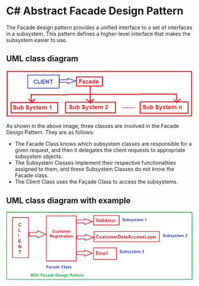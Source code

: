 # C# Abstract Facade Design Pattern
The Facade design pattern provides a unified interface to a set of interfaces in a subsystem. This pattern defines a higher-level interface that makes the subsystem easier to use.

## UML class diagram
![UML or Class Diagram ](Facade_UML.webp)

As shown in the above image, three classes are involved in the Facade Design Pattern. They are as follows:

* The Facade Class knows which subsystem classes are responsible for a given request, and then it delegates the client requests to appropriate subsystem objects.
* The Subsystem Classes implement their respective functionalities assigned to them, and these Subsystem Classes do not know the Facade class.
* The Client Class uses the Façade Class to access the subsystems.

## UML class diagram with example
![UML or Class Diagram with example](FacadeExample_UML.webp)